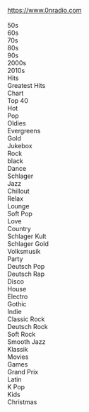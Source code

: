 https://www.0nradio.com<br>
<br>
50s<br>
60s<br>
70s<br>
80s<br>
90s<br>
2000s<br>
2010s<br>
Hits<br>
Greatest Hits<br>
Chart<br>
Top 40<br>
Hot<br>
Pop<br>
Oldies<br>
Evergreens<br>
Gold<br>
Jukebox<br>
Rock<br>
black<br>
Dance<br>
Schlager<br>
Jazz<br>
Chillout<br>
Relax<br>
Lounge<br>
Soft Pop<br>
Love<br>
Country<br>
Schlager Kult<br>
Schlager Gold<br>
Volksmusik<br>
Party<br>
Deutsch Pop<br>
Deutsch Rap<br>
Disco<br>
House<br>
Electro<br>
Gothic<br>
Indie<br>
Classic Rock<br>
Deutsch Rock<br>
Soft Rock<br>
Smooth Jazz<br>
Klassik<br>
Movies<br>
Games<br>
Grand Prix<br>
Latin<br>
K Pop<br>
Kids<br>
Christmas<br>